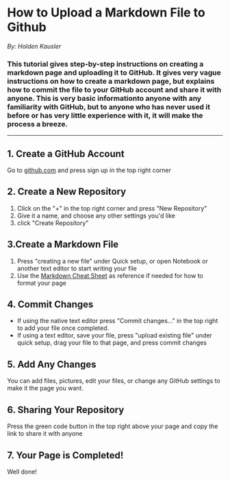 # How to Upload a Markdown File to Github
*By: Holden Kausler*

### This tutorial gives step-by-step instructions on creating a markdown page and uploading it to GitHub. It gives very vague instructions on how to create a markdown page, but explains how to commit the file to your GitHub account and share it with anyone. This is very basic informationto anyone with any familiarity with GitHub, but to anyone who has never used it before or has very little experience with it, it will make the process a breeze.
---

## 1. Create a GitHub Account
Go to [github.com](https://github.com/) and press sign up in the top right corner
## 2. Create a New Repository
1. Click on the "+" in the top right corner and press "New Repository"
2. Give it a name, and choose any other settings you'd like
3. click "Create Repository"
## 3.Create a Markdown File
1. Press "creating a new file" under Quick setup, or open Notebook or another text editor to start writing your file
2. Use the [Markdown Cheat Sheet](https://www.markdownguide.org/cheat-sheet/) as reference if needed for how to format your page
## 4. Commit Changes
 - If using the native text editor press "Commit changes..." in the top right to add your file once completed.
 - If using a text editor, save your file, press "upload existing file" under quick setup, drag your file to that page, and press commit changes
## 5. Add Any Changes
You can add files, pictures, edit your files, or change any GitHub settings to make it the page you want.
## 6. Sharing Your Repository
Press the green code button in the top right above your page and copy the link to share it with anyone
## 7. Your Page is Completed!
Well done!
